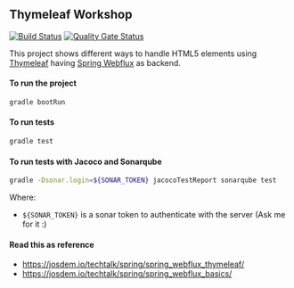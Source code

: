 Thymeleaf Workshop
----------------------------

[![Build Status](https://app.travis-ci.com/josdem/thymeleaf-workshop.svg?branch=master)](https://app.travis-ci.com/josdem/thymeleaf-workshop)
[![Quality Gate Status](https://sonar.josdem.io/api/project_badges/measure?project=com.jos.dem.springboot.thymeleaf%3Athymeleaf-workshop&metric=alert_status)](https://sonar.josdem.io/dashboard?id=com.jos.dem.springboot.thymeleaf%3Athymeleaf-workshop)

This project shows different ways to handle HTML5 elements using [Thymeleaf](https://www.thymeleaf.org/) having [Spring Webflux](https://docs.spring.io/spring-framework/docs/current/reference/html/web-reactive.html) as backend.

#### To run the project

```bash
gradle bootRun
```

#### To run tests

```bash
gradle test
```

#### To run tests with Jacoco and Sonarqube

```bash
gradle -Dsonar.login=${SONAR_TOKEN} jacocoTestReport sonarqube test
```

Where:

- `${SONAR_TOKEN}` is a sonar token to authenticate with the server (Ask me for it :)

#### Read this as reference

* https://josdem.io/techtalk/spring/spring_webflux_thymeleaf/
* https://josdem.io/techtalk/spring/spring_webflux_basics/
